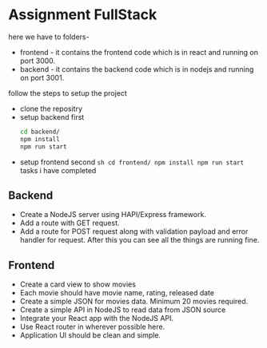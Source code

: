 # Assignment FullStack

here we have to folders-

- frontend - it contains the frontend code which is in react and running on port 3000.
- backend - it contains the backend code which is in nodejs and running on port 3001.

follow the steps to setup the project

- clone the repositry
- setup backend first
  ```sh
  cd backend/
  npm install
  npm run start
  ```
- setup frontend second
  `sh cd frontend/ npm install npm run start `
  tasks i have completed

## Backend

- Create a NodeJS server using HAPI/Express framework.
- Add a route with GET request.
- Add a route for POST request along with validation payload and error handler for request.
  After this you can see all the things are running fine.

## Frontend

- Create a card view to show movies
- Each movie should have movie name, rating, released date
- Create a simple JSON for movies data. Minimum 20 movies required.
- Create a simple API in NodeJS to read data from JSON source
- Integrate your React app with the NodeJS API.
- Use React router in wherever possible here.
- Application UI should be clean and simple.
